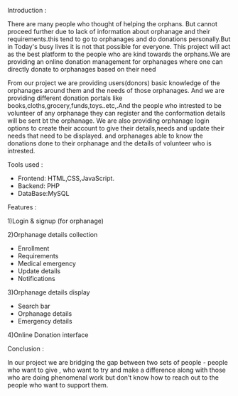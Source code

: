 

Introduction :

There are many people who thought of helping the orphans. But cannot proceed further due to lack of information about orphanage and their requirements.this tend to go to orphanages and do donations personally.But in Today's busy lives it is not that possible for everyone. This project will act as the best platform to the people who are kind towards the orphans.We are providing an online donation management for orphanages where one can directly donate to orphanages based on their need

From our project we are providing users(donors) basic knowledge of the orphanages around them and the needs of those orphanages. And we are providing different donation portals like books,cloths,grocery,funds,toys..etc,.And the people who intrested to be volunteer of any orphanage they can register and the conformation details will be sent bt the orphanage. We are also providing orphanage login options to create their account to give their details,needs and update their needs that need to be displayed. and orphanages able to know the donations done to their orphanage and the details of volunteer who is intrested.

Tools used :

- Frontend: HTML,CSS,JavaScript.
- Backend: PHP
- DataBase:MySQL

Features :

1)Login & signup (for orphanage)

2)Orphanage details collection

- Enrollment
- Requirements
- Medical emergency 
- Update details
- Notifications 

3)Orphanage details display

- Search bar 
- Orphanage details 
- Emergency details 

4)Online Donation interface

Conclusion :

In our project we are bridging the gap between two sets of people - people who want to give , who want to try and make a difference along with those who are doing phenomenal work but don’t know how to reach out to the people who want to support them.
